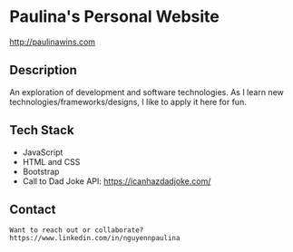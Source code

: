# Paulina's Personal Website
http://paulinawins.com

## Description
An exploration of development and software technologies. As I learn new technologies/frameworks/designs, I like to apply it here for fun.

## Tech Stack
- JavaScript 
- HTML and CSS
- Bootstrap
- Call to Dad Joke API: https://icanhazdadjoke.com/

## Contact
``
Want to reach out or collaborate?
https://www.linkedin.com/in/nguyennpaulina
``




